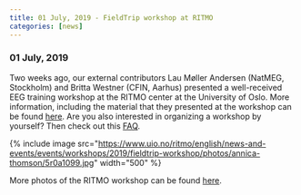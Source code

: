```yaml
---
title: 01 July, 2019 - FieldTrip workshop at RITMO
categories: [news]
---
```


### 01 July, 2019

Two weeks ago, our external contributors Lau Møller Andersen (NatMEG, Stockholm) and Britta Westner (CFIN, Aarhus) presented a well-received EEG training workshop at the RITMO center at the University of Oslo. More information, including the material that they presented at the workshop can be found [here](/workshop/oslo2019). Are you also interested in organizing a workshop by yourself? Then check out this [FAQ](/faq/can_i_organize_my_own_workshop/).

{% include image src="https://www.uio.no/ritmo/english/news-and-events/events/workshops/2019/fieldtrip-workshop/photos/annica-thomson/5r0a1099.jpg" width="500" %}

More photos of the RITMO workshop can be found [here](https://www.uio.no/ritmo/english/news-and-events/events/workshops/2019/fieldtrip-workshop/photos/).
